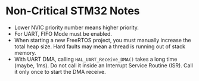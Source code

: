 # Non-Critical STM32 Notes

* Lower NVIC priority number means higher priority.
* For UART, FIFO Mode must be enabled.
* When starting a new FreeRTOS project, you must manually increase the total heap size. Hard 
faults may mean a thread is running out of stack memory.
* With UART DMA, calling `HAL_UART_Receive_DMA()` takes a long time (maybe, 1ms). Do not call it inside an Interrupt Service Routine (ISR). Call it only once to start the DMA receive.
